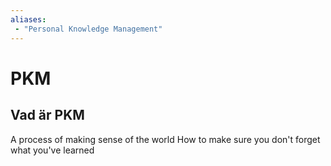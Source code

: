 ```yaml
---
aliases:
 - "Personal Knowledge Management"
---
```

	
# PKM

## Vad är PKM
A process of making sense of the world
How to make sure you don't forget what you've learned